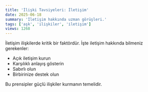 ```yaml
---
title: 'İlişki Tavsiyeleri: İletişim'
date: 2025-06-18
summary: 'İletişim hakkında uzman görüşleri.'
tags: ['aşk', 'ilişkiler', 'i̇letişim']
views: 1268
---
```


İletişim ilişkilerde kritik bir faktördür. İşte i̇letişim hakkında bilmeniz gerekenler:

- Açık iletişim kurun
- Karşılıklı anlayış gösterin
- Sabırlı olun
- Birbirinize destek olun

Bu prensipler güçlü ilişkiler kurmanın temelidir.